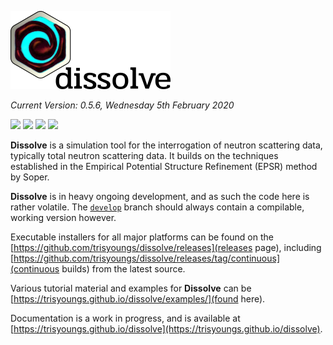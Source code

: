 ![Dissolve's Logo](icon/logo.png)

_Current Version: 0.5.6, Wednesday 5th February 2020_

![](https://github.com/trisyoungs/dissolve/workflows/Win64%20(GUI%2FSerial)/badge.svg?branch=develop) ![](https://github.com/trisyoungs/dissolve/workflows/OSX%20(GUI%2FSerial)/badge.svg?branch=develop) ![](https://github.com/trisyoungs/dissolve/workflows/AppImage%20(GUI%2FSerial)/badge.svg?branch=develop) ![](https://github.com/trisyoungs/dissolve/workflows/System%20Tests%20(Serial)/badge.svg)

**Dissolve** is a simulation tool for the interrogation of neutron scattering data, typically total neutron scattering data. It builds on the techniques established in the Empirical Potential Structure Refinement (EPSR) method by Soper.

**Dissolve** is in heavy ongoing development, and as such the code here is rather volatile. The [`develop`](https://github.com/trisyoungs/dissolve/tree/develop) branch should always contain a compilable, working version however.

Executable installers for all major platforms can be found on the [https://github.com/trisyoungs/dissolve/releases](releases page), including [https://github.com/trisyoungs/dissolve/releases/tag/continuous](continuous builds) from the latest source.

Various tutorial material and examples for **Dissolve** can be [https://trisyoungs.github.io/dissolve/examples/](found here).

Documentation is a work in progress, and is available at [https://trisyoungs.github.io/dissolve](https://trisyoungs.github.io/dissolve).
